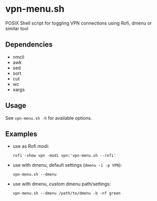 # vpn-menu.sh

POSIX Shell script for toggling VPN connections using Rofi, dmenu or similar tool

## Dependencies

  * nmcli
  * awk
  * sed
  * sort
  * cut
  * wc
  * xargs

## Usage

See `vpn-menu.sh -h` for available options.

## Examples

  * use as Rofi modi:

    ```
    rofi -show vpn -modi vpn:'vpn-menu.sh --rofi'
    ```

  * use with dmenu, default settings (`dmenu -i -p VPN`):

    ```
    vpn-menu.sh --dmenu
    ```

  * use with dmenu, custom dmenu path/settings:

    ```
    vpn-menu.sh --dmenu /path/to/dmenu -b -nf green
    ```
